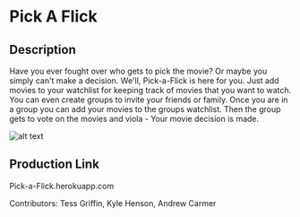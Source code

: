 # Pick A Flick

## Description

Have you ever fought over who gets to pick the movie? Or maybe you simply can't make a decision. We'll, Pick-a-Flick is here for you. Just add movies to your watchlist for keeping track of movies that you want to watch. You can even create groups to invite your friends or family. Once you are in a group you can add your movies to the groups watchlist. Then the group gets to vote on the movies and viola - Your movie decision is made.

![alt text](http://g.recordit.co/VgWa0muInW.gif, "Pick a Flick searching for movies")

## Production Link

Pick-a-Flick.herokuapp.com

Contributors: Tess Griffin, Kyle Henson, Andrew Carmer
